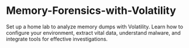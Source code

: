 # Memory-Forensics-with-Volatility
Set up a home lab to analyze memory dumps with Volatility. Learn how to configure your environment, extract vital data, understand malware, and integrate tools for effective investigations.

